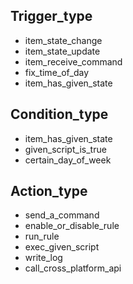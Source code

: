 ## Trigger_type
- item_state_change
- item_state_update
- item_receive_command
- fix_time_of_day
- item_has_given_state

## Condition_type
- item_has_given_state
- given_script_is_true
- certain_day_of_week

## Action_type
- send_a_command
- enable_or_disable_rule
- run_rule
- exec_given_script
- write_log
- call_cross_platform_api
